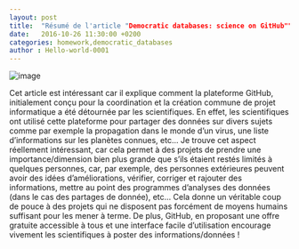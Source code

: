 ```yaml
---
layout: post
title:  "Résumé de l'article "Democratic databases: science on GitHub""
date:   2016-10-26 11:30:00 +0200
categories: homework,democratic_databases
author : Hello-world-0001
---
```


![image][image]

[image]:http://blog.algorithmia.com/wp-content/uploads/2016/04/github-readme-analyzer-1.png

Cet article est intéressant car il explique comment la plateforme GitHub, initialement conçu pour la coordination et la création commune de projet informatique a été détournée par les scientifiques. En effet, les scientifiques ont utilisé cette plateforme pour partager des données sur divers sujets comme par exemple la propagation dans le monde d’un virus, une liste d’informations sur les planètes connues, etc... 
Je trouve cet aspect réellement intéressant, car cela permet à des projets de prendre une importance/dimension bien plus grande que s’ils étaient restés limités à quelques personnes, car, par exemple, des personnes extérieures peuvent avoir des idées d’améliorations, vérifier, corriger et rajouter des informations, mettre au point des programmes d’analyses des données (dans le cas des partages de donnée), etc… Cela donne un véritable coup de pouce à des projets qui ne disposent pas forcément de moyens humains suffisant pour les mener à terme. De plus, GitHub, en proposant une offre gratuite accessible à tous et une interface facile d’utilisation encourage vivement les scientifiques à poster des informations/données !

